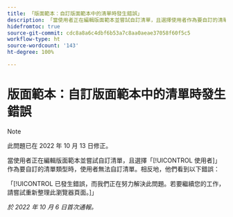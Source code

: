 ```yaml
---
title: 「版面範本：自訂版面範本中的清單時發生錯誤」
description: 「當使用者正在編輯版面範本並嘗試自訂清單，且選擇使用者作為要自訂的清單類型時，使用者無法自訂清單。相反地，他們看到錯誤訊息：發生錯誤，我們正在努力解決此問題。若要繼續您的工作，請嘗試重新整理此瀏覽器頁面。」
hidefromtoc: true
source-git-commit: cdc8a8a6c4dbf6b53a7c8aa0aeae37058f60f5c5
workflow-type: ht
source-wordcount: '143'
ht-degree: 100%

---
```



# 版面範本：自訂版面範本中的清單時發生錯誤

>[!NOTE]
>
>此問題已在 2022 年 10 月 13 日修正。

當使用者正在編輯版面範本並嘗試自訂清單，且選擇「[!UICONTROL 使用者]」作為要自訂的清單類型時，使用者無法自訂清單。相反地，他們看到以下錯誤：

「[!UICONTROL 已發生錯誤，而我們正在努力解決此問題。若要繼續您的工作，請嘗試重新整理此瀏覽器頁面。]」

_於 2022 年 10 月 6 日首次通報。_

